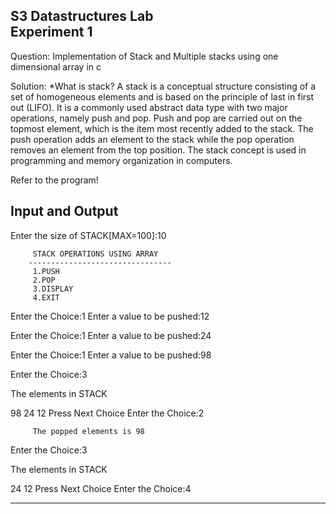 **S3 Datastructures Lab\
Experiment 1**
-----------------------------------------------------------------

Question:
Implementation of Stack and Multiple stacks using one dimensional array in c

Solution:
*What is stack?
A stack is a conceptual structure consisting of a set of homogeneous elements and is based on the principle of last in first out (LIFO). It is a commonly used abstract data type with two major operations, namely push and pop. Push and pop are carried out on the topmost element, which is the item most recently added to the stack. The push operation adds an element to the stack while the pop operation removes an element from the top position. The stack concept is used in programming and memory organization in computers.

Refer to the program!

Input and Output
----------------

Enter the size of STACK[MAX=100]:10

         STACK OPERATIONS USING ARRAY
        --------------------------------
         1.PUSH
         2.POP
         3.DISPLAY
         4.EXIT
 Enter the Choice:1
 Enter a value to be pushed:12

 Enter the Choice:1
 Enter a value to be pushed:24

 Enter the Choice:1
 Enter a value to be pushed:98

 Enter the Choice:3

 The elements in STACK

98
24
12
 Press Next Choice
 Enter the Choice:2

         The popped elements is 98
 Enter the Choice:3

 The elements in STACK

24
12
 Press Next Choice
 Enter the Choice:4

--------------------------------------------------------------------

